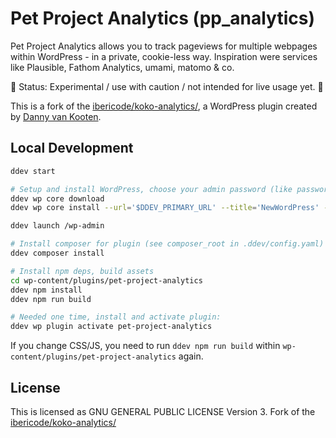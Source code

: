 # Pet Project Analytics (pp_analytics)

Pet Project Analytics allows you to track pageviews for multiple webpages within WordPress - in a private, cookie-less way. Inspiration were services like Plausible, Fathom Analytics, umami, matomo & co.

🚧 Status: Experimental / use with caution / not intended for live usage yet. 🚧

This is a fork of the [ibericode/koko-analytics/](https://github.com/ibericode/koko-analytics/), a WordPress plugin created by [Danny van Kooten](https://github.com/dannyvankooten).

## Local Development

```bash
ddev start

# Setup and install WordPress, choose your admin password (like password123!)
ddev wp core download
ddev wp core install --url='$DDEV_PRIMARY_URL' --title='NewWordPress' --admin_user=admin --admin_email=admin@example.com --prompt=admin_password

ddev launch /wp-admin

# Install composer for plugin (see composer_root in .ddev/config.yaml)
ddev composer install

# Install npm deps, build assets
cd wp-content/plugins/pet-project-analytics
ddev npm install
ddev npm run build

# Needed one time, install and activate plugin:
ddev wp plugin activate pet-project-analytics
```

If you change CSS/JS, you need to run `ddev npm run build` within `wp-content/plugins/pet-project-analytics` again.

## License

This is licensed as GNU GENERAL PUBLIC LICENSE Version 3. Fork of the [ibericode/koko-analytics/](https://github.com/ibericode/koko-analytics/)
